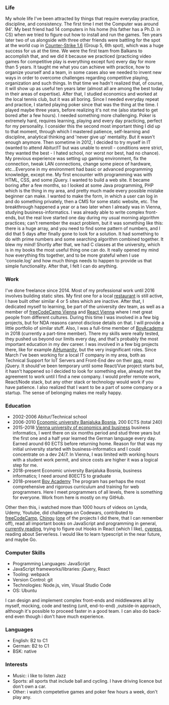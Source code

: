 ### Life
My whole life I've been attracted by things that require everyday practice, discipline, and consistency. The first time I met the Computer was around 94'. My best friend had 14 computers in his home (his father has a Ph.D. in CS) when we tried to figure out how to install and run the games. Ten years later two of us alongside with three other friends were battling for the spot at the world cup in [Counter-Strike 1.6](https://liquipedia.net/counterstrike/Electronic_Sports_World_Cup/2005) (Group 5, 6th spot), which was a huge success for us at the time. We were the first team from Balkans to accomplish that, and we did it because we practiced (practicing video games for competitive play is everything except fun) every day for more than 5 years. It taught me what you can achieve with practice, how to organize yourself and a team, in some cases also we needed to invent new ways in order to overcome challenges regarding competitive playing, organization and such things. In that time we hadn't realized that, of course, it will show up as useful ten years later (almost all are among the best today in their areas of expertise). After that, I studied economics and worked at the local tennis club, but it was all boring. Since I needed everyday repeat and practice, I started playing poker since that was the thing at the time. I played maybe three years, before realizing it's not me (also started to get bored after a few hours). I needed something more challenging. Poker is extremely hard, requires learning, playing and every day practicing, perfect for my personality. I consider this the second most important thing I did up to that moment, through which I mastered patience, self-learning and discipline, analytical thinking and 'never give up' mentality. But it wasn't enough anymore. Then sometime in 2012, I decided to try myself in IT (wanted to attend Abitur/IT but was unable to enroll - conditions were strict, they wanted the best - I hated school, nor worst nor best, had no chance). My previous experience was setting up gaming environment, fix the connection, tweak LAN connections, change some piece of hardware, etc...Everyone in my environment had basic or advanced programming knowledge, except me. My first encounter with programming was with HTML, CSS, and some jQuery. I wanted to build a web site. It became boring after a few months, so I looked at some Java programming, PHP which is the thing in my area, and pretty much made every possible mistake beginner can make. I wanted to make the form, in which a user can log in and do something privately, then a CMS for some static website, etc. The breakthrough happened a year or a two later when I already was in Vienna, studying business-informatics. I was already able to write complex front-ends, but the real love started one day during my usual morning algorithm practices; can't remember the exact problem, but it was something like this: there is a huge array, and you need to find some pattern of numbers, and I did that 5 days after finally gone to look for a solution. It had something to do with prime numbers and some searching algorithm combined together. It blew my mind! Shortly after that, we had C classes at the university, which is in my books the most useful thing one can do. It really opened my mind how everything fits together, and to be more grateful when I use 'console.log' and how much things needs to happen to provide us that simple functionality. After that, I felt I can do anything.

### Work

I've done freelance since 2014. Most of my professional work until 2016 involves building static sites. My first one for a local [restaurant](http://ristorante-chianti.at/) is still active, I have built other similar 4 or 5 sites which are inactive. After that, I dedicated myself to learning, be part of the university dev team, as well as a member of [freeCodeCamp Vienna](https://fccvienna.github.io/) and [React Vienna](https://www.meetup.com/ReactVienna/) where I met great people from different cultures. During this time I was involved in a few big projects, but for NDA reasons cannot disclose details on that. I will provide a little portfolio of similar stuff. Also, I was a full-time member of [BovAcademy](https://bovacademy.com/) in 2018 (currently a part-time member). There my skills were really tested, they pushed us beyond our limits every day, and that's probably the most important education in my dev career. I was involved in a few big projects there, like for example [AiHumanity](https://aihumanity.com/), but the very insignificant roles. Since March I've been working for a local IT company in my area, both as Technical Support for IoT Servers and Front-End dev on their [app](https://testrest.devlabs.ba/), most jQuery. It should've been temporary until some React/Vue project starts but, it hasn't happened so I decided to look for something else, already met the agreement to work until I find a new company. I would prefer remote work, React/Node stack, but any other stack or technology would work if you have patience. I also realized that I want to be a part of some company or a startup. The sense of belonging makes me really happy.

### Education

- 2002-2006 Abitur/Technical school
- 2006-2010 [Economic university Banjaluka Bosnia](https://ef.unibl.org/), 200 ECTS (total 240)
- 2015-2018 [Vienna university of economics and business](https://www.wu.ac.at/en/) business informatics, I went there on six months period and stud three years but the first one and a half year learned the German language every day. Earned around 60 ECTS before returning home. Reason for that was my initial university started with business-informatics and I could concentrate on a dev 24/7. In Vienna, I was limited with working hours with a student work permit, and since costs are higher it was a logical step for me.
- 2018-present Economic university Banjaluka Bosnia, business informatics; I need around 80ECTS to graduate
- 2018-present [Bov Academy](https://bovacademy.com/) The program has perhaps the most comprehensive and rigorous curriculum and training for web programmers. Here I meet programmers of all levels, there is something for everyone. Work from here is mostly on my GitHub.

Other then this, i watched more than 1000 hours of videos on Lynda, Udemy, Youtube, did challenges on Codewars, contributed to [freeCodeCamp](https://www.freecodecamp.org/), [Chingu](https://chingu.io/) ([one](https://chingu-news.netlify.com/) of the projects I did there, that I can remember off), read all important books on JavaScript and programming in general, [currently reading](https://www.amazon.in/Node-js-Web-Development-David-Herron/dp/1785881507), trying to figure out Hooks in React (which I like), [cypress](https://www.cypress.io/), reading about Serverless. I would like to learn typescript in the near future, and maybe Go.

### Computer Skills

* Programming Languages: JavaScript
* JavaScript frameworks/libraries: jQuery, React
* Tooling: webpack
* Version Control: git
* Technologies: Node.js, vim, Visual Studio Code
* OS: Ubuntu 

I can design and implement complex front-ends and middlewares all by myself, mocking, code and testing (unit, end-to-end) ,outside-in approach, although it's possible to proceed faster in a good team. I can also do back-end even though i don't have much experience.

### Languages

* English: B2 to C1
* German: B2 to C1
* BSK: native

### Interests

* Music: i like to listen Jazz
* Sports: all sports that include ball and cycling. I have driving licence but don't own a car.
* Other: i watch competetive games and poker few hours a week, don't play any.

